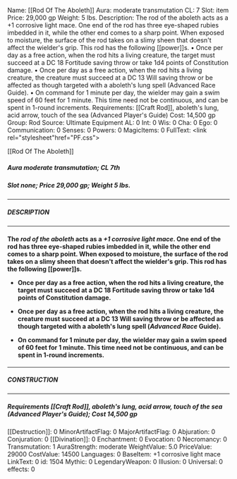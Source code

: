 Name: [[Rod Of The Aboleth]]
Aura: moderate transmutation
CL: 7
Slot: item
Price: 29,000 gp
Weight: 5 lbs.
Description: The rod of the aboleth acts as a +1 corrosive light mace. One end of the rod has three eye-shaped rubies imbedded in it, while the other end comes to a sharp point. When exposed to moisture, the surface of the rod takes on a slimy sheen that doesn't affect the wielder's grip. This rod has the following [[power]]s. • Once per day as a free action, when the rod hits a living creature, the target must succeed at a DC 18 Fortitude saving throw or take 1d4 points of Constitution damage. • Once per day as a free action, when the rod hits a living creature, the creature must succeed at a DC 13 Will saving throw or be affected as though targeted with a aboleth's lung spell (Advanced Race Guide). • On command for 1 minute per day, the wielder may gain a swim speed of 60 feet for 1 minute. This time need not be continuous, and can be spent in 1-round increments.
Requirements: [[Craft Rod]], aboleth's lung, acid arrow, touch of the sea (Advanced Player's Guide)
Cost: 14,500 gp
Group: Rod
Source: Ultimate Equipment
AL: 0
Int: 0
Wis: 0
Cha: 0
Ego: 0
Communication: 0
Senses: 0
Powers: 0
MagicItems: 0
FullText: <link rel="stylesheet"href="PF.css"><div class="heading"><p class="alignleft">[[Rod Of The Aboleth]]</p><div style="clear: both;"></div></div><div><h5><b>Aura </b>moderate transmutation; <b>CL </b>7th</h5><h5><b>Slot </b>none; <b>Price </b>29,000 gp; <b>Weight </b>5 lbs.</h5></div><hr/><div><h5><b>DESCRIPTION</b></h5></div><hr/><div><h4><p>The <i>rod of the aboleth</i> acts as a <i>+1 corrosive light mace</i>. One end of the rod has three eye-shaped rubies imbedded in it, while the other end comes to a sharp point. When exposed to moisture, the surface of the rod takes on a slimy sheen that doesn't affect the wielder's grip. This rod has the following [[power]]s. </p><p><ul><li> Once per day as a free action, when the rod hits a living creature, the target must succeed at a DC 18 Fortitude saving throw or take 1d4 points of Constitution damage. </p><p><li> Once per day as a free action, when the rod hits a living creature, the creature must succeed at a DC 13 Will saving throw or be affected as though targeted with a aboleth's lung spell (<i>Advanced Race</i> Guide). </p><p><li> On command for 1 minute per day, the wielder may gain a swim speed of 60 feet for 1 minute. This time need not be continuous, and can be spent in 1-round increments.</ul></p></h4></div><hr/><div><h5><b>CONSTRUCTION</b></h5></div><hr/><div><h5><b>Requirements </b>[[Craft Rod]], <i>aboleth's lung</i>, <i>acid arrow</i>, <i>touch of the sea (Advanced Player's Guide)</i>; <b>Cost </b>14,500 gp</h5></div>
[[Destruction]]: 0
MinorArtifactFlag: 0
MajorArtifactFlag: 0
Abjuration: 0
Conjuration: 0
[[Divination]]: 0
Enchantment: 0
Evocation: 0
Necromancy: 0
Transmutation: 1
AuraStrength: moderate
WeightValue: 5.0
PriceValue: 29000
CostValue: 14500
Languages: 0
BaseItem: +1 corrosive light mace
LinkText: 0
id: 1504
Mythic: 0
LegendaryWeapon: 0
Illusion: 0
Universal: 0
effects: 0
